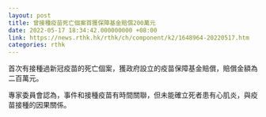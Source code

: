 ```yaml
---
layout: post
title: 曾接種疫苗死亡個案首獲保障基金賠償200萬元
date: 2022-05-17 18:34:42.000000000 +08:00
link: https://news.rthk.hk/rthk/ch/component/k2/1648964-20220517.htm
categories: rthk
---
```


首次有接種過新冠疫苗的死亡個案，獲政府設立的疫苗保障基金賠償，賠償金額為二百萬元。

專家委員會認為，事件和接種疫苗有時間關聯，但未能確立死者患有心肌炎，與疫苗接種的因果關係。
